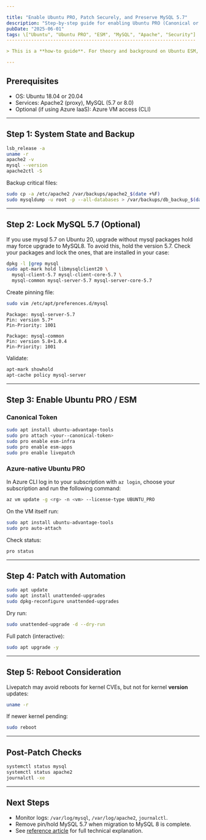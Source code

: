 ```yaml
---

title: "Enable Ubuntu PRO, Patch Securely, and Preserve MySQL 5.7"
description: "Step-by-step guide for enabling Ubuntu PRO (Canonical or Azure), configuring package pinning and apt-mark hold for legacy services, and safely automating security patching."
pubDate: "2025-06-01"
tags: \["Ubuntu", "Ubuntu PRO", "ESM", "MySQL", "Apache", "Security"]
---------------------------------------------------------------------

> This is a **how-to guide**. For theory and background on Ubuntu ESM, apt pinning, and patch safety, see the [reference article](/en/reference/ubuntu-pro-esm-theory).

---
```


## Prerequisites

* OS: Ubuntu 18.04 or 20.04
* Services: Apache2 (proxy), MySQL (5.7 or 8.0)
* Optional (if using Azure IaaS): Azure VM access (CLI)

---

## Step 1: System State and Backup

```bash
lsb_release -a
uname -r
apache2 -v
mysql --version
apache2ctl -S
```

Backup critical files:

```bash
sudo cp -a /etc/apache2 /var/backups/apache2_$(date +%F)
sudo mysqldump -u root -p --all-databases > /var/backups/db_backup_$(date +%F).sql
```

---

## Step 2: Lock MySQL 5.7 (Optional)

If you use mysql 5.7 on Ubuntu 20, upgrade without mysql packages hold may force upgrade to MySQL8. To avoid this, hold the version 5.7. Check your packages and lock the ones, that are installed in your case:

```bash
dpkg -l |grep mysql
sudo apt-mark hold libmysqlclient20 \
  mysql-client-5.7 mysql-client-core-5.7 \
  mysql-common mysql-server-5.7 mysql-server-core-5.7
```

Create pinning file:

```bash
sudo vim /etc/apt/preferences.d/mysql
```

```text
Package: mysql-server-5.7
Pin: version 5.7*
Pin-Priority: 1001

Package: mysql-common
Pin: version 5.8+1.0.4
Pin-Priority: 1001
```

Validate:

```bash
apt-mark showhold
apt-cache policy mysql-server
```

---

## Step 3: Enable Ubuntu PRO / ESM

### Canonical Token

```bash
sudo apt install ubuntu-advantage-tools
sudo pro attach <your--canonical-token>
sudo pro enable esm-infra
sudo pro enable esm-apps
sudo pro enable livepatch
```

### Azure-native Ubuntu PRO

In Azure CLI log in to your subscription with `az login`, choose your subscription and run the following command:

```bash
az vm update -g <rg> -n <vm> --license-type UBUNTU_PRO
```

On the VM itself run:

```bash
sudo apt install ubuntu-advantage-tools
sudo pro auto-attach
```

Check status:

```bash
pro status
```

---

## Step 4: Patch with Automation

```bash
sudo apt update
sudo apt install unattended-upgrades
sudo dpkg-reconfigure unattended-upgrades
```

Dry run:

```bash
sudo unattended-upgrade -d --dry-run
```

Full patch (interactive):

```bash
sudo apt upgrade -y
```

---

## Step 5: Reboot Consideration

Livepatch may avoid reboots for kernel CVEs, but not for kernel **version** updates:

```bash
uname -r
```

If newer kernel pending:

```bash
sudo reboot
```

---

## Post-Patch Checks

```bash
systemctl status mysql
systemctl status apache2
journalctl -xe
```

---

## Next Steps

* Monitor logs: `/var/log/mysql`, `/var/log/apache2`, `journalctl`.
* Remove pin/hold MySQL 5.7 when migration to MySQL 8 is complete.
* See [reference article](/en/reference/ubuntu-pro-esm-theory) for full technical explanation.
